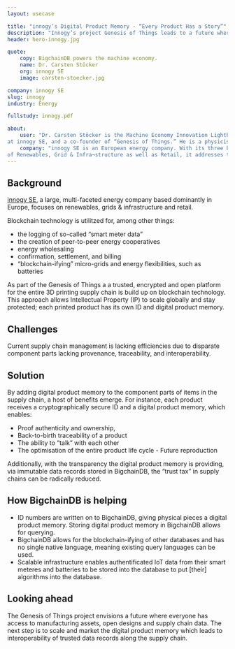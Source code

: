 ```yaml
---
layout: usecase

title: "innogy’s Digital Product Memory - “Every Product Has a Story”"
description: "Innogy’s project Genesis of Things leads to a future where we know the exact provenance and authenticity of everything we touch, see, feel and taste, and thus the ability to solve some of the many problems in today’s global supply chains."
header: hero-innogy.jpg

quote:
    copy: BigchainDB powers the machine economy.
    name: Dr. Carsten Stöcker
    org: innogy SE
    image: carsten-stoecker.jpg

company: innogy SE
slug: innogy
industry: Energy

fullstudy: innogy.pdf

about:
    user: "Dr. Carsten Stöcker is the Machine Economy Innovation Lighthouse Lead
at innogy SE, and a co-founder of “Genesis of Things.” He is a physicist by training with a Ph.D. from University of Aachen. He also serves as a Council Member of Global Future Network for the World Economic Forum. Prior to joining innogy SE, Dr. Stöcker worked for the German Aerospace Center (DLR) and Accenture GmbH."
    company: "innogy SE is an European energy company. With its three business areas
of Renewables, Grid & Infra¬structure as well as Retail, it addresses the requirements of a modern, decarbonised, decentralised and digital world. The focus of innogy SE’s activities is on offering existing and potential customers innovative and sustainable products and services which enable them to use energy more efficiently and improve their quality of life. "
---
```


## Background

[innogy SE](www.innogy.com), a large, multi-faceted energy company based dominantly in Europe, focuses on renewables, grids & infrastructure and retail.

Blockchain technology is utilitzed for, among other things:

- the logging of so-called “smart meter data”
- the creation of peer-to-peer energy cooperatives
- energy wholesaling
- confirmation, settlement, and billing
- “blockchain-ifying” micro-grids and energy flexibilities, such as batteries

As part of the Genesis of Things a a trusted, encrypted and open platform for the entire 3D printing supply chain is build up on blockchain technology. This approach allows Intellectual Property (IP) to scale globally and stay protected; each printed product has its own ID and digital product memory.

## Challenges

Current supply chain management is lacking efficiencies due to disparate component parts lacking provenance, traceability, and interoperability.

## Solution

By adding digital product memory to the component parts of items in the supply chain, a host of benefits emerge. For instance, each product receives a cryptographically secure ID and a digital product memory, which enables:

- Proof authenticity and ownership,
- Back-to-birth traceability of a product
- The ability to “talk” with each other
- The optimisation of the entire product life cycle - Future reproduction

Additionally, with the transparency the digital product memory is providing, via immutable data records stored in BigchainDB, the “trust tax” in supply chains can be radically reduced.

## How BigchainDB is helping

- ID numbers are written on to BigchainDB, giving physical pieces a digital product memory. Storing digital product memory in BigchainDB allows for querying.
- BigchainDB allows for the blockchain-ifying of other databases and has no single native language, meaning existing query languages can be used.
- Scalable infrastructure enables authentificated IoT data from their smart meteres and batteries to be stored into the database to put [their] algorithms into the database.

## Looking ahead

The Genesis of Things project envisions a future where everyone has access to manufacturing assets, open designs and supply chain data. The next step is to scale and market the digital product memory which leads to interoperability of trusted data records along the supply chain.
